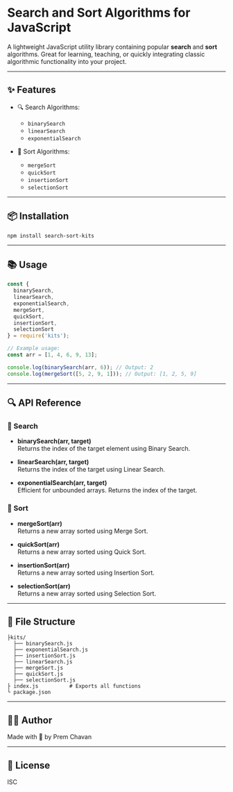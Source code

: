 # Search and Sort Algorithms for JavaScript

A lightweight JavaScript utility library containing popular **search** and **sort** algorithms. Great for learning, teaching, or quickly integrating classic algorithmic functionality into your project.

---

## ✨ Features

- 🔍 Search Algorithms:  
  - `binarySearch`
  - `linearSearch`
  - `exponentialSearch`

- 🔢 Sort Algorithms:  
  - `mergeSort`
  - `quickSort`
  - `insertionSort`
  - `selectionSort`

---

## 📦 Installation

```bash
npm install search-sort-kits
```

---

## 📚 Usage

```js
const {
  binarySearch,
  linearSearch,
  exponentialSearch,
  mergeSort,
  quickSort,
  insertionSort,
  selectionSort
} = require('kits');

// Example usage:
const arr = [1, 4, 6, 9, 13];

console.log(binarySearch(arr, 6)); // Output: 2
console.log(mergeSort([5, 2, 9, 1])); // Output: [1, 2, 5, 9]
```

---

## 🔍 API Reference

### 🔎 Search

- **binarySearch(arr, target)**  
  Returns the index of the target element using Binary Search.

- **linearSearch(arr, target)**  
  Returns the index of the target using Linear Search.

- **exponentialSearch(arr, target)**  
  Efficient for unbounded arrays. Returns the index of the target.

### 🔢 Sort

- **mergeSort(arr)**  
  Returns a new array sorted using Merge Sort.

- **quickSort(arr)**  
  Returns a new array sorted using Quick Sort.

- **insertionSort(arr)**  
  Returns a new array sorted using Insertion Sort.

- **selectionSort(arr)**  
  Returns a new array sorted using Selection Sort.

---

## 📂 File Structure

```
├kits/
  ├── binarySearch.js
  ├── exponentialSearch.js
  ├── insertionSort.js
  ├── linearSearch.js
  ├── mergeSort.js
  ├── quickSort.js
  ├── selectionSort.js
├ index.js          # Exports all functions
└ package.json
```

---

## 🧑‍💻 Author

Made with 💙 by Prem Chavan

---

## 📄 License

ISC
